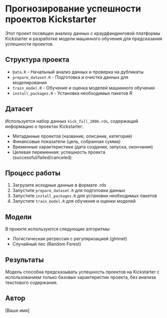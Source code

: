# Прогнозирование успешности проектов Kickstarter

Этот проект посвящен анализу данных с краудфандинговой платформы Kickstarter и разработке модели машинного обучения для предсказания успешности проектов.

## Структура проекта

- `Data.R` - Начальный анализ данных и проверка на дубликаты
- `prepare_dataset.R` - Подготовка и очистка данных для моделирования
- `train_model.R` - Обучение и оценка моделей машинного обучения
- `install_packages.R` - Установка необходимых пакетов R

## Датасет

Используется набор данных `kick_full_2806.rds`, содержащий информацию о проектах Kickstarter:

- Метаданные проектов (название, описание, категория)
- Финансовые показатели (цель, собранная сумма)
- Временные характеристики (дата создания, запуска, окончания)
- Целевая переменная: успешность проекта (successful/failed/canceled)

## Процесс работы

1. Загрузите исходные данные в формате .rds
2. Запустите `prepare_dataset.R` для подготовки данных
3. Запустите `install_packages.R` для установки необходимых пакетов
4. Запустите `train_model.R` для обучения и оценки моделей

## Модели

В проекте используются следующие алгоритмы:

- Логистическая регрессия с регуляризацией (glmnet)
- Случайный лес (Random Forest)

## Результаты

Модель способна предсказывать успешность проектов на Kickstarter с использованием только базовых характеристик проекта, без анализа текстового содержания.

## Автор

[Ваше имя]
